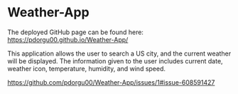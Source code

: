 # Weather-App

The deployed GitHub page can be found here: https://pdorgu00.github.io/Weather-App/

This application allows the user to search a US city, and the current weather will be displayed. The information given to the user includes current date, weather icon, temperature, humidity, and wind speed.

https://github.com/pdorgu00/Weather-App/issues/1#issue-608591427

